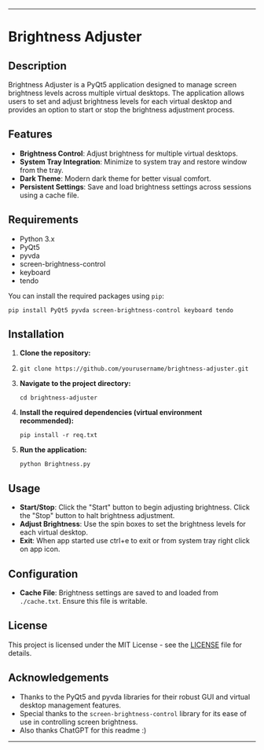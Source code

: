* * *

# Brightness Adjuster

Description
-----------

Brightness Adjuster is a PyQt5 application designed to manage screen brightness levels across multiple virtual desktops. The application allows users to set and adjust brightness levels for each virtual desktop and provides an option to start or stop the brightness adjustment process.

Features
--------

*   **Brightness Control**: Adjust brightness for multiple virtual desktops.
*   **System Tray Integration**: Minimize to system tray and restore window from the tray.
*   **Dark Theme**: Modern dark theme for better visual comfort.
*   **Persistent Settings**: Save and load brightness settings across sessions using a cache file.

Requirements
------------

*   Python 3.x
*   PyQt5
*   pyvda
*   screen-brightness-control
*   keyboard
*   tendo

You can install the required packages using `pip`:

```
pip install PyQt5 pyvda screen-brightness-control keyboard tendo
```

Installation
------------

1.  **Clone the repository:**
2.  
    ```
    git clone https://github.com/yourusername/brightness-adjuster.git
    ```
    
4.  **Navigate to the project directory:**
    
    ```
    cd brightness-adjuster
    ```
    
6.  **Install the required dependencies (virtual environment recommended):**
    
    ```
    pip install -r req.txt
    ```
    
8.  **Run the application:**
    
    ```
    python Brightness.py
    ```
    

Usage
-----

*   **Start/Stop**: Click the "Start" button to begin adjusting brightness. Click the "Stop" button to halt brightness adjustment.
*   **Adjust Brightness**: Use the spin boxes to set the brightness levels for each virtual desktop.
*   **Exit**: When app started use ctrl+e to exit or from system tray right click on app icon.

Configuration
-------------

*   **Cache File**: Brightness settings are saved to and loaded from `./cache.txt`. Ensure this file is writable.

License
-------

This project is licensed under the MIT License - see the [LICENSE](https://github.com/RezaTaheri01/brightness-adjuster/blob/main/LICENSE) file for details.

Acknowledgements
----------------

*   Thanks to the PyQt5 and pyvda libraries for their robust GUI and virtual desktop management features.
*   Special thanks to the `screen-brightness-control` library for its ease of use in controlling screen brightness.
*   Also thanks ChatGPT for this readme :)

* * *
